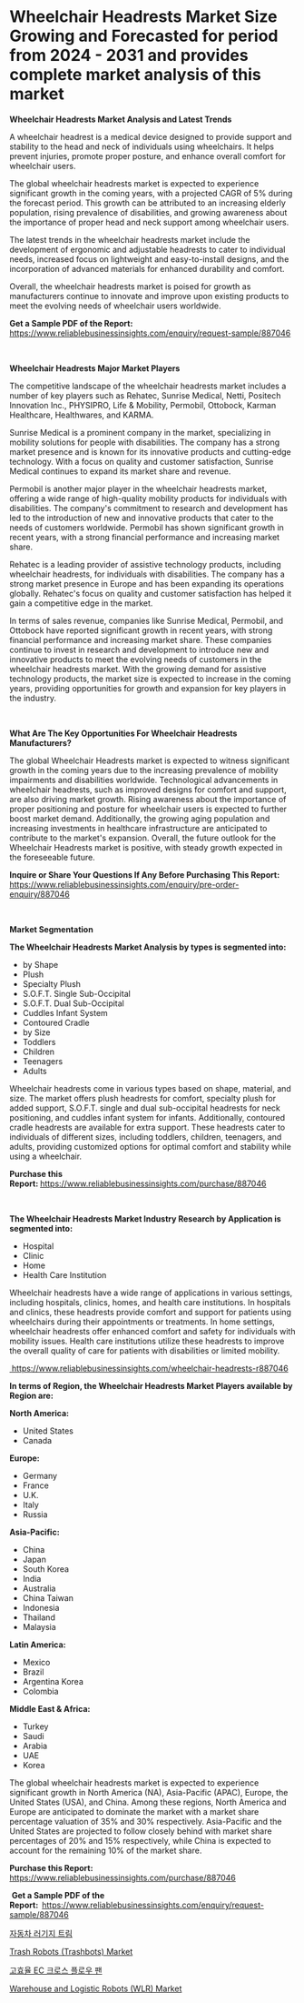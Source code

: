 <p><h1>Wheelchair Headrests Market Size Growing and Forecasted for period from 2024 - 2031 and provides complete market analysis of this market</h1></p><p><strong>Wheelchair Headrests Market Analysis and Latest Trends</strong></p>
<p><p>A wheelchair headrest is a medical device designed to provide support and stability to the head and neck of individuals using wheelchairs. It helps prevent injuries, promote proper posture, and enhance overall comfort for wheelchair users.</p><p>The global wheelchair headrests market is expected to experience significant growth in the coming years, with a projected CAGR of 5% during the forecast period. This growth can be attributed to an increasing elderly population, rising prevalence of disabilities, and growing awareness about the importance of proper head and neck support among wheelchair users.</p><p>The latest trends in the wheelchair headrests market include the development of ergonomic and adjustable headrests to cater to individual needs, increased focus on lightweight and easy-to-install designs, and the incorporation of advanced materials for enhanced durability and comfort.</p><p>Overall, the wheelchair headrests market is poised for growth as manufacturers continue to innovate and improve upon existing products to meet the evolving needs of wheelchair users worldwide.</p></p>
<p><strong>Get a Sample PDF of the Report:&nbsp;</strong> <a href="https://www.reliablebusinessinsights.com/enquiry/request-sample/887046">https://www.reliablebusinessinsights.com/enquiry/request-sample/887046</a></p>
<p>&nbsp;</p>
<p><strong>Wheelchair Headrests Major Market Players</strong></p>
<p><p>The competitive landscape of the wheelchair headrests market includes a number of key players such as Rehatec, Sunrise Medical, Netti, Positech Innovation Inc., PHYSIPRO, Life & Mobility, Permobil, Ottobock, Karman Healthcare, Healthwares, and KARMA. </p><p>Sunrise Medical is a prominent company in the market, specializing in mobility solutions for people with disabilities. The company has a strong market presence and is known for its innovative products and cutting-edge technology. With a focus on quality and customer satisfaction, Sunrise Medical continues to expand its market share and revenue.</p><p>Permobil is another major player in the wheelchair headrests market, offering a wide range of high-quality mobility products for individuals with disabilities. The company's commitment to research and development has led to the introduction of new and innovative products that cater to the needs of customers worldwide. Permobil has shown significant growth in recent years, with a strong financial performance and increasing market share.</p><p>Rehatec is a leading provider of assistive technology products, including wheelchair headrests, for individuals with disabilities. The company has a strong market presence in Europe and has been expanding its operations globally. Rehatec's focus on quality and customer satisfaction has helped it gain a competitive edge in the market.</p><p>In terms of sales revenue, companies like Sunrise Medical, Permobil, and Ottobock have reported significant growth in recent years, with strong financial performance and increasing market share. These companies continue to invest in research and development to introduce new and innovative products to meet the evolving needs of customers in the wheelchair headrests market. With the growing demand for assistive technology products, the market size is expected to increase in the coming years, providing opportunities for growth and expansion for key players in the industry.</p></p>
<p>&nbsp;</p>
<p><strong>What Are The Key Opportunities For Wheelchair Headrests Manufacturers?</strong></p>
<p><p>The global Wheelchair Headrests market is expected to witness significant growth in the coming years due to the increasing prevalence of mobility impairments and disabilities worldwide. Technological advancements in wheelchair headrests, such as improved designs for comfort and support, are also driving market growth. Rising awareness about the importance of proper positioning and posture for wheelchair users is expected to further boost market demand. Additionally, the growing aging population and increasing investments in healthcare infrastructure are anticipated to contribute to the market's expansion. Overall, the future outlook for the Wheelchair Headrests market is positive, with steady growth expected in the foreseeable future.</p></p>
<p><strong>Inquire or Share Your Questions If Any Before Purchasing This Report:</strong> <a href="https://www.reliablebusinessinsights.com/enquiry/pre-order-enquiry/887046">https://www.reliablebusinessinsights.com/enquiry/pre-order-enquiry/887046</a></p>
<p>&nbsp;</p>
<p><strong>Market Segmentation</strong></p>
<p><strong>The Wheelchair Headrests Market Analysis by types is segmented into:</strong></p>
<p><ul><li>by Shape</li><li>Plush</li><li>Specialty Plush</li><li>S.O.F.T. Single Sub-Occipital</li><li>S.O.F.T. Dual Sub-Occipital</li><li>Cuddles Infant System</li><li>Contoured Cradle</li><li>by Size</li><li>Toddlers</li><li>Children</li><li>Teenagers</li><li>Adults</li></ul></p>
<p><p>Wheelchair headrests come in various types based on shape, material, and size. The market offers plush headrests for comfort, specialty plush for added support, S.O.F.T. single and dual sub-occipital headrests for neck positioning, and cuddles infant system for infants. Additionally, contoured cradle headrests are available for extra support. These headrests cater to individuals of different sizes, including toddlers, children, teenagers, and adults, providing customized options for optimal comfort and stability while using a wheelchair.</p></p>
<p><strong>Purchase this Report:&nbsp;</strong><a href="https://www.reliablebusinessinsights.com/purchase/887046">https://www.reliablebusinessinsights.com/purchase/887046</a></p>
<p>&nbsp;</p>
<p><strong>The Wheelchair Headrests Market Industry Research by Application is segmented into:</strong></p>
<p><ul><li>Hospital</li><li>Clinic</li><li>Home</li><li>Health Care Institution</li></ul></p>
<p><p>Wheelchair headrests have a wide range of applications in various settings, including hospitals, clinics, homes, and health care institutions. In hospitals and clinics, these headrests provide comfort and support for patients using wheelchairs during their appointments or treatments. In home settings, wheelchair headrests offer enhanced comfort and safety for individuals with mobility issues. Health care institutions utilize these headrests to improve the overall quality of care for patients with disabilities or limited mobility.</p></p>
<p><a href="https://www.reliablebusinessinsights.com/wheelchair-headrests-r887046">&nbsp;https://www.reliablebusinessinsights.com/wheelchair-headrests-r887046</a></p>
<p><strong>In terms of Region, the Wheelchair Headrests Market Players available by Region are:</strong></p>
<p>
    <p> <strong> North America: </strong>
        <ul>
            <li>United States</li>
            <li>Canada</li>
        </ul>
        </p> 
    <p> <strong> Europe: </strong>
        <ul>
            <li>Germany</li>
            <li>France</li>
            <li>U.K.</li>
            <li>Italy</li>
            <li>Russia</li>
        </ul>
        </p> 
    <p> <strong> Asia-Pacific: </strong>
        <ul>
            <li>China</li>
            <li>Japan</li>
            <li>South Korea</li>
            <li>India</li>
            <li>Australia</li>
            <li>China Taiwan</li>
            <li>Indonesia</li>
            <li>Thailand</li>
            <li>Malaysia</li>
        </ul>
        </p> 
    <p> <strong> Latin America: </strong>
        <ul>
            <li>Mexico</li>
            <li>Brazil</li>
            <li>Argentina Korea</li>
            <li>Colombia</li>
        </ul>
        </p> 
    <p> <strong> Middle East & Africa: </strong>
        <ul>
            <li>Turkey</li>
            <li>Saudi</li>
            <li>Arabia</li>
            <li>UAE</li>
            <li>Korea</li>
        </ul>
    </p>
    </p>
<p><p>The global wheelchair headrests market is expected to experience significant growth in North America (NA), Asia-Pacific (APAC), Europe, the United States (USA), and China. Among these regions, North America and Europe are anticipated to dominate the market with a market share percentage valuation of 35% and 30% respectively. Asia-Pacific and the United States are projected to follow closely behind with market share percentages of 20% and 15% respectively, while China is expected to account for the remaining 10% of the market share.</p></p>
<p><strong>Purchase this Report: </strong><a href="https://www.reliablebusinessinsights.com/purchase/887046">https://www.reliablebusinessinsights.com/purchase/887046</a></p>
<p>&nbsp;<strong>Get a Sample PDF of the Report:&nbsp;&nbsp;</strong><a href="https://www.reliablebusinessinsights.com/enquiry/request-sample/887046">https://www.reliablebusinessinsights.com/enquiry/request-sample/887046</a></p>
<p><strong></strong></p>
<p><p><a href="https://github.com/hook46569/Market-Research-Report-List-2/blob/main/3618178180995.md">자동차 러기지 트림</a></p><p><a href="https://github.com/ernidarwin455/Market-Research-Report-List-1/blob/main/trash-robots-trashbots-market.md">Trash Robots (Trashbots) Market</a></p><p><a href="https://github.com/admichael111/Market-Research-Report-List-1/blob/main/8982729180996.md">고효율 EC 크로스 플로우 팬</a></p><p><a href="https://github.com/rakibtthstu9900/Market-Research-Report-List-1/blob/main/warehouse-and-logistic-robots-wlr-market.md">Warehouse and Logistic Robots (WLR) Market</a></p></p>